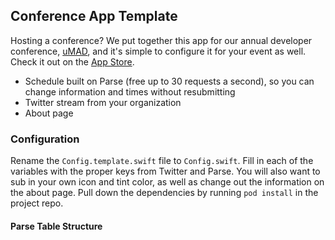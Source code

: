Conference App Template
------

Hosting a conference? We put together this app for our annual developer conference, [uMAD](http://umad.me), and it's simple to configure it for your event as well. Check it out on the [App Store](https://itunes.apple.com/us/app/umad-university-of-mad/id964728751?mt=8&ign-mpt=uo%3D4).

* Schedule built on Parse (free up to 30 requests a second), so you can change information and times without resubmitting
* Twitter stream from your organization
* About page

### Configuration

Rename the `Config.template.swift` file to `Config.swift`. Fill in each of the variables with the proper keys from Twitter and Parse. You will also want to sub in your own icon and tint color, as well as change out the information on the about page. Pull down the dependencies by running `pod install` in the project repo.

#### Parse Table Structure